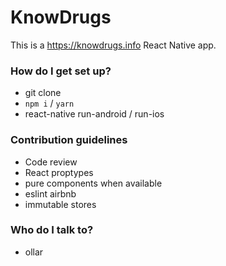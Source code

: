 # KnowDrugs #

This is a https://knowdrugs.info React Native app.

### How do I get set up? ###

* git clone
* `npm i` / `yarn`
* react-native run-android / run-ios

### Contribution guidelines ###

* Code review
* React proptypes
* pure components when available
* eslint airbnb
* immutable stores

### Who do I talk to? ###

* ollar
